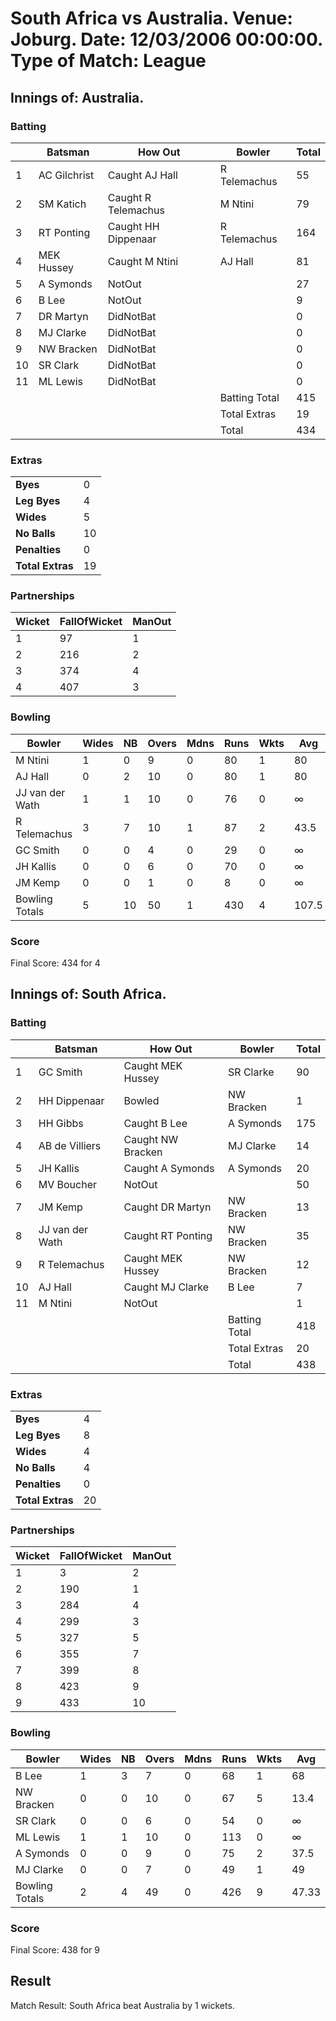 # South Africa vs Australia. Venue: Joburg. Date: 12/03/2006 00:00:00. Type of Match: League
## Innings of: Australia.
### Batting
|    | Batsman      | How Out             | Bowler        | Total |
| -- | ------------ | ------------------- | ------------- | ----- |
| 1  | AC Gilchrist | Caught AJ Hall      | R Telemachus  | 55    |
| 2  | SM Katich    | Caught R Telemachus | M Ntini       | 79    |
| 3  | RT Ponting   | Caught HH Dippenaar | R Telemachus  | 164   |
| 4  | MEK Hussey   | Caught M Ntini      | AJ Hall       | 81    |
| 5  | A Symonds    | NotOut              |               | 27    |
| 6  | B Lee        | NotOut              |               | 9     |
| 7  | DR Martyn    | DidNotBat           |               | 0     |
| 8  | MJ Clarke    | DidNotBat           |               | 0     |
| 9  | NW Bracken   | DidNotBat           |               | 0     |
| 10 | SR Clark     | DidNotBat           |               | 0     |
| 11 | ML Lewis     | DidNotBat           |               | 0     |
|    |              |                     | Batting Total | 415   |
|    |              |                     | Total Extras  | 19    |
|    |              |                     | Total         | 434   |
### Extras
|                  |    |
| ---------------- | -- |
| __Byes__         | 0  |
| __Leg Byes__     | 4  |
| __Wides__        | 5  |
| __No Balls__     | 10 |
| __Penalties__    | 0  |
| __Total Extras__ | 19 |
### Partnerships
| Wicket | FallOfWicket | ManOut |
| ------ | ------------ | ------ |
| 1      | 97           | 1      |
| 2      | 216          | 2      |
| 3      | 374          | 4      |
| 4      | 407          | 3      |
### Bowling
| Bowler          | Wides | NB | Overs | Mdns | Runs | Wkts | Avg   |
| --------------- | ----- | -- | ----- | ---- | ---- | ---- | ----- |
| M Ntini         | 1     | 0  | 9     | 0    | 80   | 1    | 80    |
| AJ Hall         | 0     | 2  | 10    | 0    | 80   | 1    | 80    |
| JJ van der Wath | 1     | 1  | 10    | 0    | 76   | 0    | ∞     |
| R Telemachus    | 3     | 7  | 10    | 1    | 87   | 2    | 43.5  |
| GC Smith        | 0     | 0  | 4     | 0    | 29   | 0    | ∞     |
| JH Kallis       | 0     | 0  | 6     | 0    | 70   | 0    | ∞     |
| JM Kemp         | 0     | 0  | 1     | 0    | 8    | 0    | ∞     |
| Bowling Totals  | 5     | 10 | 50    | 1    | 430  | 4    | 107.5 |
### Score
Final Score: 434 for 4

## Innings of: South Africa.
### Batting
|    | Batsman         | How Out           | Bowler        | Total |
| -- | --------------- | ----------------- | ------------- | ----- |
| 1  | GC Smith        | Caught MEK Hussey | SR Clarke     | 90    |
| 2  | HH Dippenaar    | Bowled            | NW Bracken    | 1     |
| 3  | HH Gibbs        | Caught B Lee      | A Symonds     | 175   |
| 4  | AB de Villiers  | Caught NW Bracken | MJ Clarke     | 14    |
| 5  | JH Kallis       | Caught A Symonds  | A Symonds     | 20    |
| 6  | MV Boucher      | NotOut            |               | 50    |
| 7  | JM Kemp         | Caught DR Martyn  | NW Bracken    | 13    |
| 8  | JJ van der Wath | Caught RT Ponting | NW Bracken    | 35    |
| 9  | R Telemachus    | Caught MEK Hussey | NW Bracken    | 12    |
| 10 | AJ Hall         | Caught MJ Clarke  | B Lee         | 7     |
| 11 | M Ntini         | NotOut            |               | 1     |
|    |                 |                   | Batting Total | 418   |
|    |                 |                   | Total Extras  | 20    |
|    |                 |                   | Total         | 438   |
### Extras
|                  |    |
| ---------------- | -- |
| __Byes__         | 4  |
| __Leg Byes__     | 8  |
| __Wides__        | 4  |
| __No Balls__     | 4  |
| __Penalties__    | 0  |
| __Total Extras__ | 20 |
### Partnerships
| Wicket | FallOfWicket | ManOut |
| ------ | ------------ | ------ |
| 1      | 3            | 2      |
| 2      | 190          | 1      |
| 3      | 284          | 4      |
| 4      | 299          | 3      |
| 5      | 327          | 5      |
| 6      | 355          | 7      |
| 7      | 399          | 8      |
| 8      | 423          | 9      |
| 9      | 433          | 10     |
### Bowling
| Bowler         | Wides | NB | Overs | Mdns | Runs | Wkts | Avg   |
| -------------- | ----- | -- | ----- | ---- | ---- | ---- | ----- |
| B Lee          | 1     | 3  | 7     | 0    | 68   | 1    | 68    |
| NW Bracken     | 0     | 0  | 10    | 0    | 67   | 5    | 13.4  |
| SR Clark       | 0     | 0  | 6     | 0    | 54   | 0    | ∞     |
| ML Lewis       | 1     | 1  | 10    | 0    | 113  | 0    | ∞     |
| A Symonds      | 0     | 0  | 9     | 0    | 75   | 2    | 37.5  |
| MJ Clarke      | 0     | 0  | 7     | 0    | 49   | 1    | 49    |
| Bowling Totals | 2     | 4  | 49    | 0    | 426  | 9    | 47.33 |
### Score
Final Score: 438 for 9

## Result
Match Result:  South Africa beat Australia by 1 wickets.
